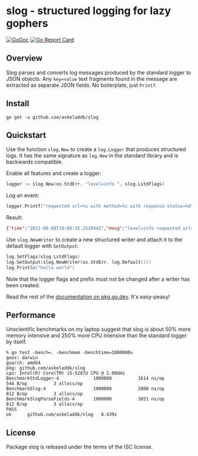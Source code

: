 # slog - structured logging for lazy gophers

[![GoDoc](https://godoc.org/github.com/askeladdk/slog?status.png)](https://godoc.org/github.com/askeladdk/slog)
[![Go Report Card](https://goreportcard.com/badge/github.com/askeladdk/slog)](https://goreportcard.com/report/github.com/askeladdk/slog)

## Overview

Slog parses and converts log messages produced by the standard logger to JSON objects. Any `key=value` text fragments found in the message are extracted as separate JSON fields. No boilerplate, just `Printf`.

## Install

```
go get -u github.com/askeladdk/slog
```

## Quickstart

Use the function `slog.New` to create a `log.Logger` that produces structured logs. It has the same signature as `log.New` in the standard library and is backwards compatible.

Enable all features and create a logger:

```go
logger := slog.New(os.StdErr, "level=info ", slog.LstdFlags)
```

Log an event:

```go
logger.Printf("requested url=%s with method=%s with response status=%d", "/index.html", "GET", 200)
```

Result:

```json
{"time":"2021-08-08T19:06:35.252044Z","mesg":"level=info requested url=/index.html with method=GET with response status=200","level":"info","url":"/index.html","method":"GET","status":200}
```

Use `slog.NewWriter` to create a new structured writer and attach it to the default logger with `SetOutput`:

```go
log.SetFlags(slog.LstdFlags)
log.SetOutput(slog.NewWriter(os.StdErr, log.Default()))
log.Println("hello world")
```

Note that the logger flags and prefix must not be changed after a writer has been created.

Read the rest of the [documentation on pkg.go.dev](https://pkg.go.dev/github.com/askeladdk/slog). It's easy-peasy!

## Performance

Unscientific benchmarks on my laptop suggest that slog is about 50%
more memory intensive and 250% more CPU intensive than the standard logger by itself.

```
% go test -bench=. -benchmem -benchtime=1000000x
goos: darwin
goarch: amd64
pkg: github.com/askeladdk/slog
cpu: Intel(R) Core(TM) i5-5287U CPU @ 2.90GHz
BenchmarkStdLogger-4         	 1000000	      1614 ns/op	     544 B/op	       3 allocs/op
BenchmarkSlog-4              	 1000000	      2808 ns/op	     812 B/op	       3 allocs/op
BenchmarkSlogParseFields-4   	 1000000	      3851 ns/op	     812 B/op	       3 allocs/op
PASS
ok  	github.com/askeladdk/slog	8.439s
```

## License

Package slog is released under the terms of the ISC license.
